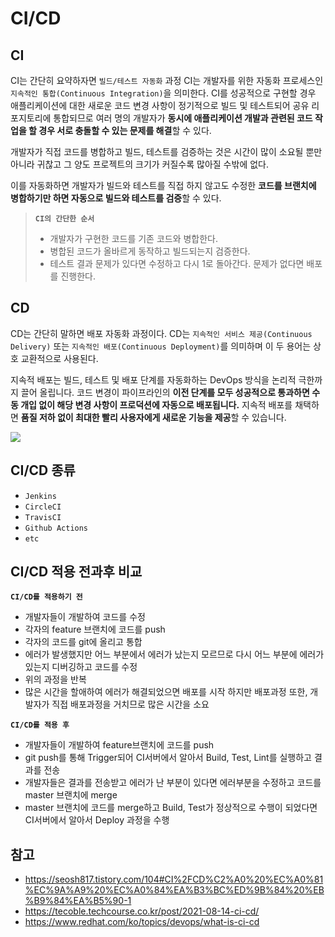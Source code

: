 # CI/CD

## CI

CI는 간단히 요약하자면 `빌드/테스트 자동화` 과정 CI는 개발자를 위한 자동화 프로세스인 `지속적인 통합(Continuous Integration)`을 의미한다. CI를 성공적으로 구현할 경우 애플리케이션에 대한 새로운 코드 변경 사항이 정기적으로 빌드 및 테스트되어 공유 리포지토리에 통합되므로 여러 명의 개발자가 **동시에 애플리케이션 개발과 관련된 코드 작업을 할 경우 서로 충돌할 수 있는 문제를 해결**할 수 있다.

개발자가 직접 코드를 병합하고 빌드, 테스트를 검증하는 것은 시간이 많이 소요될 뿐만 아니라 귀찮고 그 양도 프로젝트의 크기가 커질수록 많아질 수밖에 없다.

이를 자동화하면 개발자가 빌드와 테스트를 직접 하지 않고도 수정한 **코드를 브랜치에 병합하기만 하면 자동으로 빌드와 테스트를 검증**할 수 있다.

> **`CI의 간단한 순서`**
>
> - 개발자가 구현한 코드를 기존 코드와 병합한다.
> - 병합된 코드가 올바르게 동작하고 빌드되는지 검증한다.
> - 테스트 결과 문제가 있다면 수정하고 다시 1로 돌아간다. 문제가 없다면 배포를 진행한다.

## CD

CD는 간단히 말하면 배포 자동화 과정이다. CD는 `지속적인 서비스 제공(Continuous Delivery)` 또는 `지속적인 배포(Continuous Deployment)`를 의미하며 이 두 용어는 상호 교환적으로 사용된다.

지속적 배포는 빌드, 테스트 및 배포 단계를 자동화하는 DevOps 방식을 논리적 극한까지 끌어 올립니다. 코드 변경이 파이프라인의 **이전 단계를 모두 성공적으로 통과하면 수동 개입 없이 해당 변경 사항이 프로덕션에 자동으로 배포됩니다.** 지속적 배포를 채택하면 **품질 저하 없이 최대한 빨리 사용자에게 새로운 기능을 제공**할 수 있습니다.

![](https://velog.velcdn.com/images/sju4486/post/cc8bf315-4723-45c2-a6ab-8ce9691446f2/image.png)

## CI/CD 종류

- `Jenkins`
- `CircleCI`
- `TravisCI`
- `Github Actions`
- `etc`

## CI/CD 적용 전과후 비교

**`CI/CD를 적용하기 전`**

- 개발자들이 개발하여 코드를 수정
- 각자의 feature 브랜치에 코드를 push
- 각자의 코드를 git에 올리고 통합
- 에러가 발생했지만 어느 부분에서 에러가 났는지 모르므로 다시 어느 부분에 에러가 있는지 디버깅하고 코드를 수정
- 위의 과정을 반복
- 많은 시간을 할애하여 에러가 해결되었으면 배포를 시작 하지만 배포과정 또한, 개발자가 직접 배포과정을 거치므로 많은 시간을 소요

**`CI/CD를 적용 후`**

- 개발자들이 개발하여 feature브랜치에 코드를 push
- git push를 통해 Trigger되어 CI서버에서 알아서 Build, Test, Lint를 실행하고 결과를 전송
- 개발자들은 결과를 전송받고 에러가 난 부분이 있다면 에러부분을 수정하고 코드를 master 브랜치에 merge
- master 브랜치에 코드를 merge하고 Build, Test가 정상적으로 수행이 되었다면 CI서버에서 알아서 Deploy 과정을 수행

## 참고

- https://seosh817.tistory.com/104#CI%2FCD%C2%A0%20%EC%A0%81%EC%9A%A9%20%EC%A0%84%EA%B3%BC%ED%9B%84%20%EB%B9%84%EA%B5%90-1
- https://tecoble.techcourse.co.kr/post/2021-08-14-ci-cd/
- https://www.redhat.com/ko/topics/devops/what-is-ci-cd
